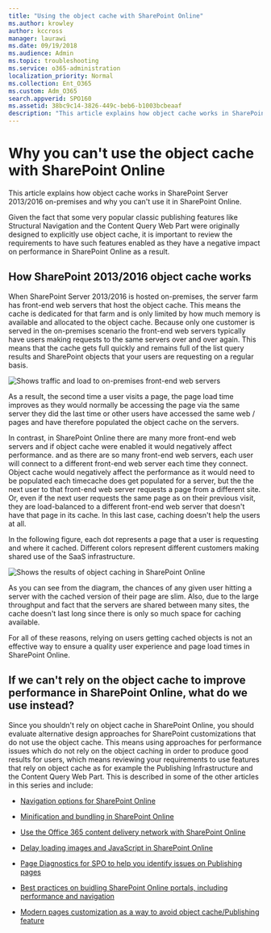 ```yaml
---
title: "Using the object cache with SharePoint Online"
ms.author: krowley
author: kccross
manager: laurawi
ms.date: 09/19/2018
ms.audience: Admin
ms.topic: troubleshooting
ms.service: o365-administration
localization_priority: Normal
ms.collection: Ent_O365
ms.custom: Adm_O365
search.appverid: SPO160
ms.assetid: 38bc9c14-3826-449c-beb6-b1003bcbeaaf
description: "This article explains how object cache works in SharePoint Server 2013/2016 on-premises and why you can't use it in SharePoint Online."
---
```


# Why you can't use the object cache with SharePoint Online

This article explains how object cache works in SharePoint Server 2013/2016 on-premises and why you can't use it in SharePoint Online.
  
Given the fact that some very popular classic publishing features like Structural Navigation and the Content Query Web Part were originally designed to explicitly use object cache, it is important to review the requirements to have such features enabled as they have a negative impact on performance in SharePoint Online as a result.
  
## How SharePoint 2013/2016 object cache works

When SharePoint Server 2013/2016 is hosted on-premises, the server farm has front-end web servers that host the object cache. This means the cache is dedicated for that farm and is only limited by how much memory is available and allocated to the object cache. Because only one customer is served in the on-premises scenario the front-end web servers typically have users making requests to the same servers over and over again. This means that the cache gets full quickly and remains full of the list query results and SharePoint objects that your users are requesting on a regular basis.
  
![Shows traffic and load to on-premises front-end web servers](media/a0d38b36-4909-4abb-8d4e-4930814bb3de.png)
  
As a result, the second time a user visits a page, the page load time improves as they would normally be accessing the page via the same server they did the last time or other users have accessed the same web / pages and have therefore populated the object cache on the servers.
  
In contrast, in SharePoint Online there are many more front-end web servers and if object cache were enabled it would negatively affect performance. and as there are so many front-end web servers, each user will connect to a different front-end web server each time they connect. Object cache would negatively affect the performance as it would need to be populated each timecache does get populated for a server, but the the next user to that front-end web server requests a page from a different site. Or, even if the next user requests the same page as on their previous visit, they are load-balanced to a different front-end web server that doesn't have that page in its cache. In this last case, caching doesn't help the users at all.
  
In the following figure, each dot represents a page that a user is requesting and where it cached. Different colors represent different customers making shared use of the SaaS infrastructure.
  
![Shows the results of object caching in SharePoint Online](media/25d04011-ef83-4cb7-9e04-a6ed490f63c3.png)
  
As you can see from the diagram, the chances of any given user hitting a server with the cached version of their page are slim. Also, due to the large throughput and fact that the servers are shared between many sites, the cache doesn't last long since there is only so much space for caching available.
  
For all of these reasons, relying on users getting cached objects is not an effective way to ensure a quality user experience and page load times in SharePoint Online.
  
## If we can't rely on the object cache to improve performance in SharePoint Online, what do we use instead?

Since you shouldn't rely on object cache in SharePoint Online, you should evaluate alternative design approaches for SharePoint customizations that do not use the object cache. This means using approaches for performance issues which do not rely on the object caching in order to produce good results for users, which means reviewing your requirements to use features that rely on object cache as for example the Publishing Infrastructure and the Content Query Web Part. This is described in some of the other articles in this series and include:
  
- [Navigation options for SharePoint Online](navigation-options-for-sharepoint-online.md)
    
- [Minification and bundling in SharePoint Online](minification-and-bundling-in-sharepoint-online.md)
    
- [Use the Office 365 content delivery network with SharePoint Online](use-office-365-cdn-with-spo.md)
    
- [Delay loading images and JavaScript in SharePoint Online](delay-loading-images-and-javascript-in-sharepoint-online.md)

- [Page Diagnostics for SPO to help you identify issues on Publishing pages](page-diagnostics-for-spo.md) 

- [Best practices on buidling SharePoint Online portals, including performance and navigation](https://docs.microsoft.com/sharepoint/dev/solution-guidance/portal-overview)

- [Modern pages customization as a way to avoid object cache/Publishing feature](https://docs.microsoft.com/sharepoint/dev/solution-guidance/modern-experience-customizations-customize-pages)

    

